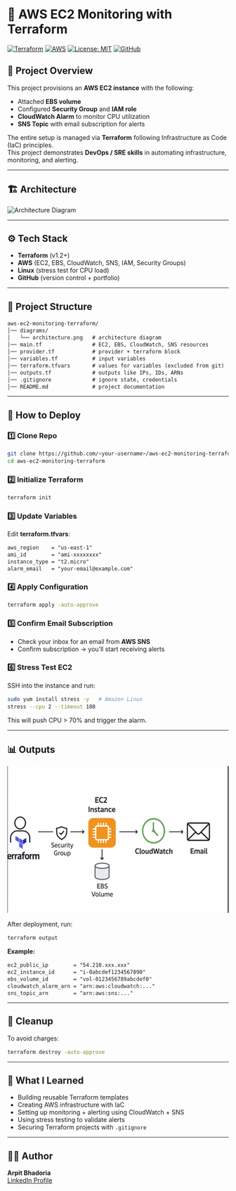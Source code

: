 # 🚀 AWS EC2 Monitoring with Terraform

[![Terraform](https://img.shields.io/badge/Terraform-v1.2+-blueviolet?logo=terraform)](https://www.terraform.io/)
[![AWS](https://img.shields.io/badge/AWS-EC2%20|%20CloudWatch%20|%20SNS-orange?logo=amazon-aws)](https://aws.amazon.com/)
[![License: MIT](https://img.shields.io/badge/License-MIT-green.svg)](LICENSE)
[![GitHub](https://img.shields.io/badge/GitHub-Repo-black?logo=github)](https://github.com/your-username/aws-ec2-monitoring-terraform)


## 📌 Project Overview
This project provisions an **AWS EC2 instance** with the following:

- Attached **EBS volume**  
- Configured **Security Group** and **IAM role**  
- **CloudWatch Alarm** to monitor CPU utilization  
- **SNS Topic** with email subscription for alerts  

The entire setup is managed via **Terraform** following Infrastructure as Code (IaC) principles.  
This project demonstrates **DevOps / SRE skills** in automating infrastructure, monitoring, and alerting.

---

## 🏗️ Architecture
![Architecture Diagram](diagrams/architecture.png)

---

## ⚙️ Tech Stack
- **Terraform** (v1.2+)  
- **AWS** (EC2, EBS, CloudWatch, SNS, IAM, Security Groups)  
- **Linux** (stress test for CPU load)  
- **GitHub** (version control + portfolio)  

---

## 📂 Project Structure
```
aws-ec2-monitoring-terraform/
│── diagrams/
│   └── architecture.png   # architecture diagram
│── main.tf                # EC2, EBS, CloudWatch, SNS resources
│── provider.tf            # provider + terraform block
│── variables.tf           # input variables
│── terraform.tfvars       # values for variables (excluded from git)
│── outputs.tf             # outputs like IPs, IDs, ARNs
│── .gitignore             # ignore state, credentials
│── README.md              # project documentation
```

---

## 🚀 How to Deploy

### 1️⃣ Clone Repo
```bash
git clone https://github.com/<your-username>/aws-ec2-monitoring-terraform.git
cd aws-ec2-monitoring-terraform
```

### 2️⃣ Initialize Terraform
```bash
terraform init
```

### 3️⃣ Update Variables
Edit **terraform.tfvars**:
```hcl
aws_region    = "us-east-1"
ami_id        = "ami-xxxxxxxx"
instance_type = "t2.micro"
alarm_email   = "your-email@example.com"
```

### 4️⃣ Apply Configuration
```bash
terraform apply -auto-approve
```

### 5️⃣ Confirm Email Subscription
- Check your inbox for an email from **AWS SNS**  
- Confirm subscription → you’ll start receiving alerts  

### 6️⃣ Stress Test EC2
SSH into the instance and run:
```bash
sudo yum install stress -y   # Amazon Linux
stress --cpu 2 --timeout 180
```
This will push CPU > 70% and trigger the alarm.

---

## 📊 Outputs
![Outputs](image.png)

After deployment, run:
```bash
terraform output
```

**Example:**
```
ec2_public_ip        = "54.210.xxx.xxx"
ec2_instance_id      = "i-0abcdef1234567890"
ebs_volume_id        = "vol-0123456789abcdef0"
cloudwatch_alarm_arn = "arn:aws:cloudwatch:..."
sns_topic_arn        = "arn:aws:sns:..."
```

---

## 🛑 Cleanup
To avoid charges:
```bash
terraform destroy -auto-approve
```

---

## 🎯 What I Learned
- Building reusable Terraform templates  
- Creating AWS infrastructure with IaC  
- Setting up monitoring + alerting using CloudWatch + SNS  
- Using stress testing to validate alerts  
- Securing Terraform projects with `.gitignore`  

---

## 👨‍💻 Author
**Arpit Bhadoria**  
[LinkedIn Profile](https://www.linkedin.com/in/arpit-bhadoria-8a883b232)
